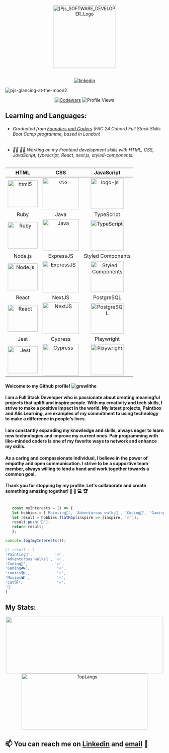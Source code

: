 <div id="header" align="center">
  <img src="https://user-images.githubusercontent.com/45575016/228986751-30479368-93bb-456d-9cff-d41382230af6.png" alt="[Pjs_SOFTWARE_DEVELOPER_Logo" width="200"/>
       <br>
       <br>
  <p align="center">     
  <a href="https://www.linkedin.com/in/peter-james-salter/" target="_blank">
    <img src=https://img.shields.io/badge/linkedin-%231E77B5.svg?&style=for-the-badge&logo=linkedin&logoColor=white alt=linkedin />
  </a>
</p>
</div>
  

![pjs-glancing-at-the-moon2](https://user-images.githubusercontent.com/45575016/150718219-b10a5248-10ed-4254-bdcb-6fe1d008f2fa.jpg)
  
  <div align="center">
    
  [![Codewars](https://www.codewars.com/users/PJSalter/badges/micro)](https://www.codewars.com/users/PJSalter)  ![Profile Views](https://komarev.com/ghpvc/?username=PJSalter&color=blueviolet&style=plastic)
    
  </div>
  
## Learning and Languages:
  
  - ###### Graduated from [Founders and Coders](https://www.foundersandcoders.com/) (FAC 24 Cohort) Full Stack Skills Boot Camp programme, based in London!
  
  - ###### 🧑‍🎓 🧑‍💻 Working on my Frontend development skills with HTML, CSS, JavaScript, typescript, React, next.js, styled-components.
  
  
 <div align="center">
   
 | HTML | CSS | JavaScript |
 | :-------: | :-------: | :-------: |
 | <img src="https://user-images.githubusercontent.com/45575016/151708924-afc4389a-50ae-402a-8819-3e217c06aac6.png" alt="html5" width="95" height="85"> | <img src="https://user-images.githubusercontent.com/45575016/151708962-5b318974-1158-4c5f-a5b4-3b7f0e685252.png" alt="css"  width="115" height="100"> | <img src="https://user-images.githubusercontent.com/45575016/151711356-90b786ee-0d46-41de-9f92-193356e24728.png" alt="logo-js" width="105" height="97"> |
 | Ruby | Java | TypeScript |
 | <img src="https://user-images.githubusercontent.com/45575016/193135020-7032dfd0-c047-400e-b2f3-9eec4e63b7cb.png" alt="Ruby" width="95" height="85"> | <img src="https://user-images.githubusercontent.com/45575016/193135760-ba84fd0b-62cd-4a28-bb16-1f04883b6293.png" alt="Java"  width="115" height="100"> | <img src="https://user-images.githubusercontent.com/45575016/193136108-3d56acbd-c527-43fe-95ae-f947f895bb91.png" alt="TypeScript" width="105" height="97"> |
 | Node.js | ExpressJS | Styled Components |
 | <img src="https://user-images.githubusercontent.com/45575016/193694083-f9d000c4-733b-4687-a2b4-497da324ef28.png" alt="Node.js" width="95" height="85"> | <img src="https://user-images.githubusercontent.com/45575016/193694280-a04d1bd2-db03-4fc7-bab2-3dacda478c91.png" alt="ExpressJS"  width="115" height="100"> | <img src="https://user-images.githubusercontent.com/45575016/193694471-e6af73fe-ffb9-4d3d-8018-d2d0bf63144b.png" alt="Styled Components" width="105" height="97"> |
 | React | NextJS | PostgreSQL |
 | <img src="https://user-images.githubusercontent.com/45575016/193322352-f6827714-b388-4aea-b9cc-461a77b7e9ed.png" alt="React" width="95" height="85"> | <img src="https://user-images.githubusercontent.com/45575016/193322558-88507e27-cda0-4e52-a9f0-62f5490f5757.png" alt="NextJS"  width="115" height="100"> | <img src="https://user-images.githubusercontent.com/45575016/193322776-81d50f9a-13bc-48d8-8666-9ba29167dc9f.png" alt="PostgreSQL" width="105" height="97"> |
 | Jest | Cypress | Playwright |
 | <img src="https://user-images.githubusercontent.com/45575016/193695691-050db76c-f0d3-4289-931f-9f32067badb7.png" alt="Jest" width="95" height="85"> | <img src="https://user-images.githubusercontent.com/45575016/193696473-53c5f2ac-bba5-450e-9326-15aea44f22b2.png" alt="Cypress"  width="115" height="100"> | <img src="https://user-images.githubusercontent.com/45575016/193695992-e7e993ef-043d-4885-b3d2-385e99513411.png" alt="Playwright" width="105" height="97"> |

</div>
     

#### Welcome to my Github profile! ![growlithe](https://user-images.githubusercontent.com/45575016/156458499-896aeb2e-b2b3-480d-8802-31336fc99f00.gif) 

#### I am a Full Stack Developer who is passionate about creating meaningful projects that uplift and inspire people. With my creativity and tech skills, I strive to make a positive impact in the world. My latest projects, Paintbox and Alis Learning, are examples of my commitment to using technology to make a difference in people's lives.

#### I am constantly expanding my knowledge and skills, always eager to learn new technologies and improve my current ones. Pair programming with like-minded coders is one of my favorite ways to network and enhance my skills.

#### As a caring and compassionate individual, I believe in the power of empathy and open communication. I strive to be a supportive team member, always willing to lend a hand and work together towards a common goal.

#### Thank you for stopping by my profile. Let's collaborate and create something amazing together! 🧭 🌈 💻 🏆
  
  
  ```js
  
     const myInterests = () => {
     let hobbies = ['Painting🎨', 'Adventurous walks🥾', 'Coding🧩', 'Gaming🎮', 'comics📚', 'Movies📽️', 'Cat😻'];
     let result = hobbies.flatMap(inspire => [inspire, '🔥']);
     result.push('🐝');
     return result;
     };
  
  console.log(myInterests());
  
  // result : [
  'Painting🎨',          '🔥',
  'Adventurous walks🥾', '🔥',
  'Coding🧩',            '🔥',
  'Gaming🎮',            '🔥',
  'comics📚',            '🔥',
  'Movies📽️',            '🔥',
  'Cat😻',               '🔥',
  '🐝'
  ]
  
  ```
  
<h2>My Stats:</h2>
<p align="center">
<img height="180em" src="https://github-readme-stats.vercel.app/api?username=PJSalter&show_icons=true&hide_border=true&&count_private=true&include_all_commits=true&theme=merko&hide=stars,contribs" width="500" />
  <img height="180em" src="https://github-readme-stats.vercel.app/api/top-langs/?username=PJSalter&theme=merko&layout=compact" alt="TopLangs" width="400" />
  </p>
  
## 📫 You can reach me on [Linkedin](https://www.linkedin.com/in/peter-salter-627769106/) and [email](mailto:psalter88@googlemail.com) 📧


<!---
PJSalter/PJSalter is a ✨ special ✨ repository because its `README.md` (this file) appears on your GitHub profile.
You can click the Preview link to take a look at your changes.
--->
